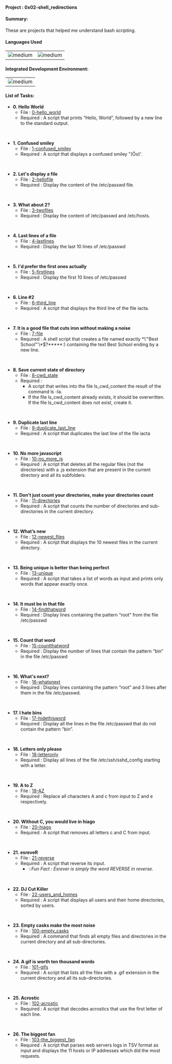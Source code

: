<h4>Project : 0x02-shell_redirections</h4>
<h4>Summary: </h4>
These are projects that helped me understand bash scripting.

<h4>Languages Used</h4>
<table>
  <tr>
    <td><img alt="medium" src="https://img.shields.io/badge/Shell_Script-121011?style=for-the-badge&logo=gnu-bash&logoColor=white"></td>
    <td><img alt="medium" src="https://img.shields.io/badge/Markdown-000000?style=for-the-badge&logo=markdown&logoColor=white"></td>
  </tr>
</table>

<h4>Integrated Development Environment:</h4>
<table>
  <tr>
<td><img alt="medium" src="https://img.shields.io/badge/Emacs-%237F5AB6.svg?&style=for-the-badge&logo=gnu-emacs&logoColor=white"></td>
  </tr>
</table>
  
  <h4>List of Tasks:</h4>

* **0. Hello World**
  * File : [0-hello_world](./0-hello_world)
  * Required : A script that prints “Hello, World”, followed by a new line to the standard output.
<br> 
 
* **1. Confused smiley**
  * File : [1-confused_smiley](./1-confused_smiley)
  * Required : A script that displays a confused smiley "(Ôo)'.
<br>  
 
* **2. Let's display a file**
  * File : [2-hellofile](./2-hellofile)
  * Required : Display the content of the /etc/passwd file.
<br>   
   
* **3. What about 2?**
  * File : [3-twofiles](./3-twofiles)
  * Required : Display the content of /etc/passwd and /etc/hosts.
<br> 
 
* **4. Last lines of a file**
  * File : [4-lastlines](./4-lastlines)
  * Required : Display the last 10 lines of /etc/passwd
<br>   
   
* **5. I'd prefer the first ones actually**
  * File : [5-firstlines](./5-firstlines)
  * Required : Display the first 10 lines of /etc/passwd
<br> 
 
* **6. Line #2**
  * File : [6-third_line](./6-third_line)
  * Required : A script that displays the third line of the file iacta.
<br>   
   
* **7. It is a good file that cuts iron without making a noise**
  * File : [7-file](./7-file)
  * Required : A shell script that creates a file named exactly \*\\'"Best School"\'\\*$\?\*\*\*\*\*:) containing the text Best School ending by a new line.
<br> 
 
* **8. Save current state of directory**
  * File : [8-cwd_state](./8-cwd_state)
  * Required : 
    * A script that writes into the file ls_cwd_content the result of the command ls -la. 
    * If the file ls_cwd_content already exists, it should be overwritten. If the file ls_cwd_content does not exist, create it.
<br>    
    
* **9. Duplicate last line**
  * File : [9-duplicate_last_line](./9-duplicate_last_line)
  * Required : A script that duplicates the last line of the file iacta
<br> 
 
* **10. No more javascript**
  * File : [10-no_more_js](./10-no_more_js)
  * Required : A script that deletes all the regular files (not the directories) with a .js extension that are present in the current directory and all its subfolders.
<br> 
 
* **11. Don't just count your directories, make your directories count**
  * File : [11-directories](./11-directories)
  * Required : A script that counts the number of directories and sub-directories in the current directory.
<br> 
 
* **12. What’s new**
  * File : [12-newest_files](./12-newest_files)
  * Required : A script that displays the 10 newest files in the current directory.
<br>  
  
* **13. Being unique is better than being perfect**
  * File : [13-unique](./13-unique)
  * Required : A script that takes a list of words as input and prints only words that appear exactly once.
<br> 
 
* **14. It must be in that file**
  * File : [14-findthatword](./14-findthatword)
  * Required : Display lines containing the pattern “root” from the file /etc/passwd
<br>   
   
* **15. Count that word**
  * File : [15-countthatword](./15-countthatword)
  * Required : Display the number of lines that contain the pattern “bin” in the file /etc/passwd
<br> 
 
* **16. What's next?**
  * File : [16-whatsnext](./16-whatsnext)
  * Required : Display lines containing the pattern “root” and 3 lines after them in the file /etc/passwd.
<br>  
  
* **17. I hate bins**
  * File : [17-hidethisword](./17-hidethisword)
  * Required : Display all the lines in the file /etc/passwd that do not contain the pattern “bin”.
<br> 
 
* **18. Letters only please**
  * File : [18-letteronly](./18-letteronly)
  * Required : Display all lines of the file /etc/ssh/sshd_config starting with a letter.
<br>  
  
* **19. A to Z**
  * File : [19-AZ](./19-AZ)
  * Required : Replace all characters A and c from input to Z and e respectively.
<br>

* **20. Without C, you would live in hiago**
  * File : [20-hiago](./20-hiago)
  * Required : A script that removes all letters c and C from input.
<br>  
  
* **21. esreveR**
  * File : [21-reverse](./21-reverse)
  * Required : A script that reverse its input.
    * 💡*Fun Fact : Esrever is simply the word REVERSE in reverse.*
<br>

* **22. DJ Cut Killer**
  * File : [22-users_and_homes](./22-users_and_homes)
  * Required : A script that displays all users and their home directories, sorted by users.
<br>  
  
* **23. Empty casks make the most noise**
  * File : [100-empty_casks](./100-empty_casks)
  * Required : A command that finds all empty files and directories in the current directory and all sub-directories.
<br>

* **24. A gif is worth ten thousand words**
  * File : [101-gifs](./101-gifs)
  * Required : A script that lists all the files with a .gif extension in the current directory and all its sub-directories.
<br>  
  
* **25. Acrostic**
  * File : [102-acrostic](./102-acrostic)
  * Required : A script that decodes acrostics that use the first letter of each line.
<br>

* **26. The biggest fan**
  * File : [103-the_biggest_fan](./103-the_biggest_fan)
  * Required : A script that parses web servers logs in TSV format as input and displays the 11 hosts or IP addresses which did the most requests.
<br>

